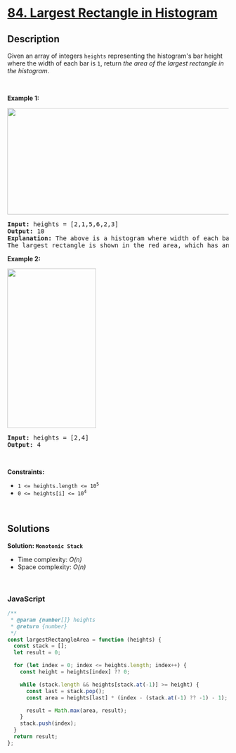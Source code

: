 # [84. Largest Rectangle in Histogram](https://leetcode.com/problems/largest-rectangle-in-histogram)

## Description

<div class="elfjS" data-track-load="description_content"><p>Given an array of integers <code>heights</code> representing the histogram's bar height where the width of each bar is <code>1</code>, return <em>the area of the largest rectangle in the histogram</em>.</p>

<p>&nbsp;</p>
<p><strong class="example">Example 1:</strong></p>
<img alt="" src="https://assets.leetcode.com/uploads/2021/01/04/histogram.jpg" style="width: 522px; height: 242px;">
<pre><strong>Input:</strong> heights = [2,1,5,6,2,3]
<strong>Output:</strong> 10
<strong>Explanation:</strong> The above is a histogram where width of each bar is 1.
The largest rectangle is shown in the red area, which has an area = 10 units.
</pre>

<p><strong class="example">Example 2:</strong></p>
<img alt="" src="https://assets.leetcode.com/uploads/2021/01/04/histogram-1.jpg" style="width: 202px; height: 362px;">
<pre><strong>Input:</strong> heights = [2,4]
<strong>Output:</strong> 4
</pre>

<p>&nbsp;</p>
<p><strong>Constraints:</strong></p>

<ul>
	<li><code>1 &lt;= heights.length &lt;= 10<sup>5</sup></code></li>
	<li><code>0 &lt;= heights[i] &lt;= 10<sup>4</sup></code></li>
</ul>
</div>

<p>&nbsp;</p>

## Solutions

**Solution: `Monotonic Stack`**

- Time complexity: <em>O(n)</em>
- Space complexity: <em>O(n)</em>

<p>&nbsp;</p>

### **JavaScript**

```js
/**
 * @param {number[]} heights
 * @return {number}
 */
const largestRectangleArea = function (heights) {
  const stack = [];
  let result = 0;

  for (let index = 0; index <= heights.length; index++) {
    const height = heights[index] ?? 0;

    while (stack.length && heights[stack.at(-1)] >= height) {
      const last = stack.pop();
      const area = heights[last] * (index - (stack.at(-1) ?? -1) - 1);

      result = Math.max(area, result);
    }
    stack.push(index);
  }
  return result;
};
```
